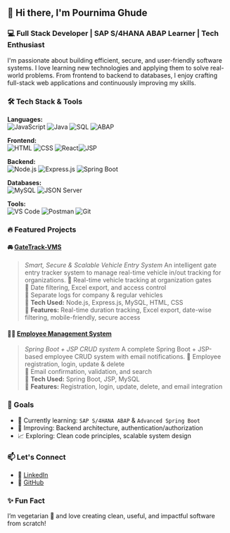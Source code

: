 
## 👋 Hi there, I'm **Pournima Ghude**  
### 💻 Full Stack Developer | SAP S/4HANA ABAP Learner | Tech Enthusiast  

I'm passionate about building efficient, secure, and user-friendly software systems. I love learning new technologies and applying them to solve real-world problems. From frontend to backend to databases, I enjoy crafting full-stack web applications and continuously improving my skills.


### 🛠️ Tech Stack & Tools
**Languages:**  
![JavaScript](https://img.shields.io/badge/-JavaScript-F7DF1E?logo=javascript&logoColor=000&style=flat-square)  ![Java](https://img.shields.io/badge/-Java-007396?logo=java&logoColor=white&style=flat-square)  ![SQL](https://img.shields.io/badge/-SQL-003B57?logo=mysql&logoColor=white&style=flat-square)  ![ABAP](https://img.shields.io/badge/-SAP%20ABAP-1d2951?style=flat-square&logo=sap&logoColor=white)

**Frontend:**  
![HTML](https://img.shields.io/badge/-HTML5-E34F26?logo=html5&logoColor=white&style=flat-square)  ![CSS](https://img.shields.io/badge/-CSS3-1572B6?logo=css3&logoColor=white&style=flat-square)  ![React](https://img.shields.io/badge/-React-61DAFB?logo=react&logoColor=000&style=flat-square)![JSP](https://img.shields.io/badge/-JSP-0074a2?style=flat-square)

**Backend:**  
![Node.js](https://img.shields.io/badge/-Node.js-339933?logo=node.js&logoColor=white&style=flat-square)  ![Express.js](https://img.shields.io/badge/-Express.js-000000?logo=express&logoColor=white&style=flat-square)  ![Spring Boot](https://img.shields.io/badge/-SpringBoot-6DB33F?logo=springboot&logoColor=white&style=flat-square)

**Databases:**  
![MySQL](https://img.shields.io/badge/-MySQL-4479A1?logo=mysql&logoColor=white&style=flat-square) ![JSON Server](https://img.shields.io/badge/-JSON--Server-000?style=flat-square)

**Tools:**  
![VS Code](https://img.shields.io/badge/-VSCode-007ACC?logo=visual-studio-code&logoColor=white&style=flat-square)  ![Postman](https://img.shields.io/badge/-Postman-FF6C37?logo=postman&logoColor=white&style=flat-square)  ![Git](https://img.shields.io/badge/-Git-F05032?logo=git&logoColor=white&style=flat-square)

### 🔥 Featured Projects

#### 🚘 [GateTrack-VMS](https://github.com/pournimaghude/GateTrack-VMS)
> *Smart, Secure & Scalable Vehicle Entry System*
An intelligent gate entry tracker system to manage real-time vehicle in/out tracking for organizations.
🔹 Real-time vehicle tracking at organization gates  
🔹 Date filtering, Excel export, and access control  
🔹 Separate logs for company & regular vehicles    
🔹 **Tech Used:** Node.js, Express.js, MySQL, HTML, CSS  
🔹 **Features:** Real-time duration tracking, Excel export, date-wise filtering, mobile-friendly, secure access

#### 🧑‍💼 [Employee Management System](https://github.com/pournimaghude/EMPLOYEE_MANAGEMENT)
> *Spring Boot + JSP CRUD system*
A complete Spring Boot + JSP-based employee CRUD system with email notifications.
🔹 Employee registration, login, update & delete  
🔹 Email confirmation, validation, and search  
🔹 **Tech Used:** Spring Boot, JSP, MySQL  
🔹 **Features:** Registration, login, update, delete, and email integration

### 🎯 Goals
- 🌱 Currently learning: `SAP S/4HANA ABAP` & `Advanced Spring Boot`
- 🔄 Improving: Backend architecture, authentication/authorization
- 📈 Exploring: Clean code principles, scalable system design

### 📫 Let's Connect

- 🔗 [LinkedIn](https://www.linkedin.com/in/pournima-ghude)
- 💼 [GitHub](https://github.com/pournimaghude)

### ✨ Fun Fact  
I’m vegetarian 🌱 and love creating clean, useful, and impactful software from scratch!




